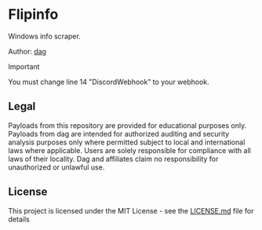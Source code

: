 # Flipinfo
Windows info scraper.

Author: [dag](https://github.com/dagnazty)

> [!IMPORTANT]
> You must change line 14 "DiscordWebhook" to your webhook.

## Legal
Payloads from this repository are provided for educational purposes only. Payloads from dag are intended for authorized auditing and security analysis purposes only where permitted subject to local and international laws where applicable. Users are solely responsible for compliance with all laws of their locality. Dag and affiliates claim no responsibility for unauthorized or unlawful use.

## License
This project is licensed under the MIT License - see the [LICENSE.md](LICENSE.md) file for details

